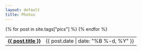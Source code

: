 ```yaml
---
layout: default
title: Photos
---
```

<table cellspacing="15" class="posts">
  {% for post in site.tags["pics"] %}
  <tr>
    <td><a href="{{ post.url }}"><b>{{ post.title }}</b></a></td><td><div class="publish-date"><time pubdate="">{{ post.date | date: "%B %-d, %Y" }}</time></div></td>
  </tr>
  {% endfor %}
</table>
